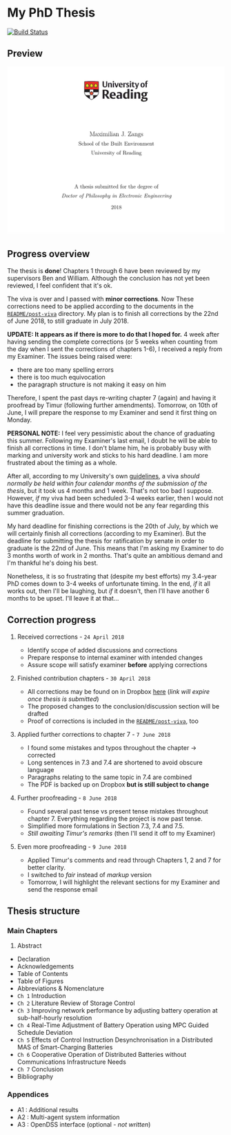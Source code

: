 # My PhD Thesis

[![Build Status](https://travis-ci.com/Muxelmann/phd-thesis.svg?token=7cNEpzpigEcqdnzKv74q&branch=master)](https://travis-ci.com/Muxelmann/phd-thesis)

## Preview

![](https://github.com/Muxelmann/phd-thesis/raw/master/README/cover.png)

## Progress overview

The thesis is **done**! Chapters 1 through 6 have been reviewed by my supervisors Ben and William. Although the conclusion has not yet been reviewed, I feel confident that it's ok.

The viva is over and I passed with **minor corrections**. Now These corrections need to be applied according to the documents in the [`README/post-viva`](https://github.com/Muxelmann/phd-thesis/tree/master/README/post-viva) directory. My plan is to finish all corrections by the 22nd of June 2018, to still graduate in July 2018.

**UPDATE: It appears as if there is more to do that I hoped for.**
4 week after having sending the complete corrections (or 5 weeks when counting from the day when I sent the corrections of chapters 1-6), I received a reply from my Examiner. The issues being raised were:

- there are too many spelling errors
- there is too much equivocation
- the paragraph structure is not making it easy on him

Therefore, I spent the past days re-writing chapter 7 (again) and having it proofread by Timur (following further amendments). Tomorrow, on 10th of June, I will prepare the response to my Examiner and send it first thing on Monday.

**PERSONAL NOTE:** I feel very pessimistic about the chance of graduating this summer. Following my Examiner's last email, I doubt he will be able to finish all corrections in time. I don't blame him, he is probably busy with marking and university work and sticks to his hard deadline. I am more frustrated about the timing as a whole.

After all, according to my University's own [guidelines](http://www.reading.ac.uk/web/files/graduateschool/pgrexaminersguidephd.pdf), a viva *should normally be held within four calendar months of the submission of the thesis*, but it took us 4 months and 1 week. That's not too bad I suppose. However, *if* my viva had been scheduled 3-4 weeks earlier, then I would not have this deadline issue and there would not be any fear regarding this summer graduation.

My hard deadline for finishing corrections is the 20th of July, by which we will certainly finish all corrections (according to my Examiner). But the deadline for submitting the thesis for ratification by senate in order to graduate is the 22nd of June. This means that I'm asking my Examiner to do 3 months worth of work in 2 months. That's quite an ambitious demand and I'm thankful he's doing his best.

Nonetheless, it is so frustrating that (despite my best efforts) my 3.4-year PhD comes down to 3-4 weeks of unfortunate timing. In the end, *if* it all works out, then I'll be laughing, but *if* it doesn't, then I'll have another 6 months to be upset. I'll leave it at that...

## Correction progress

1. Received corrections - `24 April 2018`
    - Identify scope of added discussions and corrections
    - Prepare response to internal examiner with intended changes
    - Assure scope will satisfy examiner **before** applying corrections

2.	Finished contribution chapters - `30 April 2018`
	- All corrections may be found on in Dropbox [here](https://www.dropbox.com/s/pu362ccrpp9ncmc/thesis%20post-viva%20-%20mzangs%20v1.pdf?dl=0) (_link will expire once thesis is submitted_)
	- The proposed changes to the conclusion/discussion section will be drafted
	- Proof of corrections is included in the [`README/post-viva`](https://github.com/Muxelmann/phd-thesis/tree/master/README/post-viva), too

3. Applied further corrections to chapter 7 - `7 June 2018`
	- I found some mistakes and typos throughout the chapter -> corrected
	- Long sentences in 7.3 and 7.4 are shortened to avoid obscure language
	- Paragraphs relating to the same topic in 7.4 are combined
	- The PDF is backed up on Dropbox **but is still subject to change**

4.	Further proofreading - `8 June 2018`
	- Found several past tense vs present tense mistakes throughout chapter 7. Everything regarding the project is now past tense.
	- Simplified more formulations in Section 7.3, 7.4 and 7.5.
	- *Still awaiting Timur's remarks* (then I'll send it off to my Examiner)

5.	Even more proofreading - `9 June 2018`
	- Applied Timur's comments and read through Chapters 1, 2 and 7 for better clarity.
	- I switched to *fair* instead of *markup* version
	- Tomorrow, I will highlight the relevant sections for my Examiner and send the response email

## Thesis structure

### Main Chapters

1. Abstract
- Declaration
- Acknowledgements
- Table of Contents
- Table of Figures
- Abbreviations & Nomenclature
- `Ch 1` Introduction
- `Ch 2` Literature Review of Storage Control
- `Ch 3` Improving network performance by adjusting battery operation at sub-half-hourly resolution
- `Ch 4` Real-Time Adjustment of Battery Operation using MPC Guided Schedule Deviation
- `Ch 5` Effects of Control Instruction Desynchronisation in a Distributed MAS of Smart-Charging Batteries
- `Ch 6` Cooperative Operation of Distributed Batteries without Communications Infrastructure Needs
- `Ch 7` Conclusion
- Bibliography

### Appendices

- A1 : Additional results
- A2 : Multi-agent system information
- A3 : OpenDSS interface (optional - *not written*)
